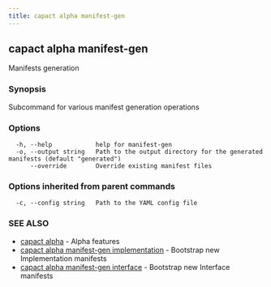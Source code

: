 ```yaml
---
title: capact alpha manifest-gen
---
```


## capact alpha manifest-gen

Manifests generation

### Synopsis

Subcommand for various manifest generation operations

### Options

```
  -h, --help            help for manifest-gen
  -o, --output string   Path to the output directory for the generated manifests (default "generated")
      --override        Override existing manifest files
```

### Options inherited from parent commands

```
  -c, --config string   Path to the YAML config file
```

### SEE ALSO

* [capact alpha](capact_alpha.md)	 - Alpha features
* [capact alpha manifest-gen implementation](capact_alpha_manifest-gen_implementation.md)	 - Bootstrap new Implementation manifests
* [capact alpha manifest-gen interface](capact_alpha_manifest-gen_interface.md)	 - Bootstrap new Interface manifests

